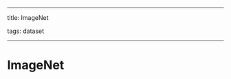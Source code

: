
---

title: ImageNet

tags: dataset 

---

# ImageNet










































































